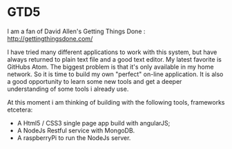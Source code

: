 # GTD5
I am a fan of David Allen's Getting Things Done : http://gettingthingsdone.com/

I have tried many different applications to work with this system, but have always returned to plain text file and a good text editor. My latest favorite is GitHubs Atom. The biggest problem is that it's only available in my home network. So it is time to build my own "perfect" on-line application. It is also a good opportunity to learn some new tools and get a deeper understanding of some tools i already use.

At this moment i am thinking of building with the following tools, frameworks etcetera:
- A Html5 / CSS3 single page app build with angularJS;
- A NodeJs Restful service with MongoDB.
- A raspberryPi to run the NodeJs server.

